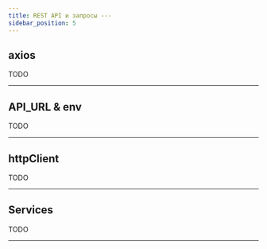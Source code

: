 ```yaml
---
title: REST API и запросы ---
sidebar_position: 5
---
```


## axios

TODO

***

## API_URL & env

TODO

***

## httpClient

TODO

***

## Services

TODO

***
